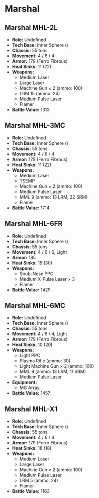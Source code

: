 # Marshal
## Marshal MHL-2L
- **Role:** Undefined
- **Tech Base:** Inner Sphere ()
- **Chassis:** 55 tons
- **Movement:** 4 / 6 / 4
- **Armor:** 179 (Ferro Fibrous)
- **Heat Sinks:** 11 (22)
- **Weapons:**
  - Medium Laser
  - Large Laser
  - Machine Gun × 2 (ammo: 100)
  - LRM 15 (ammo: 24)
  - Medium Pulse Laser
  - Flamer
- **Battle Value:** 1313

## Marshal MHL-3MC
- **Role:** Undefined
- **Tech Base:** Inner Sphere ()
- **Chassis:** 55 tons
- **Movement:** 4 / 6 / 4
- **Armor:** 179 (Ferro Fibrous)
- **Heat Sinks:** 11 (22)
- **Weapons:**
  - Medium Laser
  - TSEMP
  - Machine Gun × 2 (ammo: 100)
  - Medium Pulse Laser
  - MML 9 (ammo: 13 LRM, 22 SRM)
  - Flamer
- **Battle Value:** 1714

## Marshal MHL-6FR
- **Role:** Undefined
- **Tech Base:** Inner Sphere ()
- **Chassis:** 55 tons
- **Movement:** 4 / 6 / 6, Light
- **Armor:** 185
- **Heat Sinks:** 15 (30)
- **Weapons:**
  - Snub-Nose PPC
  - Medium X-Pulse Laser × 3
  - Flamer
- **Battle Value:** 1429

## Marshal MHL-6MC
- **Role:** Undefined
- **Tech Base:** Inner Sphere ()
- **Chassis:** 55 tons
- **Movement:** 4 / 6 / 4, Light
- **Armor:** 179 (Ferro Fibrous)
- **Heat Sinks:** 10 (20)
- **Weapons:**
  - Light PPC
  - Plasma Rifle (ammo: 30)
  - Light Machine Gun × 2 (ammo: 100)
  - MML 9 (ammo: 13 LRM, 11 SRM)
  - Medium Pulse Laser
- **Equipment:**
  - MG Array
- **Battle Value:** 1457

## Marshal MHL-X1
- **Role:** Undefined
- **Tech Base:** Inner Sphere ()
- **Chassis:** 55 tons
- **Movement:** 4 / 6 / 4
- **Armor:** 179 (Ferro Fibrous)
- **Heat Sinks:** 18 (18)
- **Weapons:**
  - Medium Laser
  - Large Laser
  - Machine Gun × 2 (ammo: 100)
  - Medium Pulse Laser
  - LRM 5 (ammo: 24)
  - Flamer
- **Battle Value:** 1163

